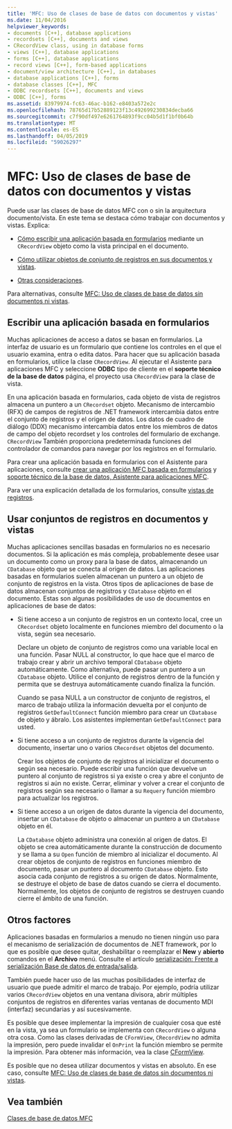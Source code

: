 ```yaml
---
title: 'MFC: Uso de clases de base de datos con documentos y vistas'
ms.date: 11/04/2016
helpviewer_keywords:
- documents [C++], database applications
- recordsets [C++], documents and views
- CRecordView class, using in database forms
- views [C++], database applications
- forms [C++], database applications
- record views [C++], form-based applications
- document/view architecture [C++], in databases
- database applications [C++], forms
- database classes [C++], MFC
- ODBC recordsets [C++], documents and views
- ODBC [C++], forms
ms.assetid: 83979974-fc63-46ac-b162-e8403a572e2c
ms.openlocfilehash: 78765d17b52889123f13c492699230834decba66
ms.sourcegitcommit: c7f90df497e6261764893f9cc04b5d1f1bf0b64b
ms.translationtype: MT
ms.contentlocale: es-ES
ms.lasthandoff: 04/05/2019
ms.locfileid: "59026297"
---
```

# <a name="mfc-using-database-classes-with-documents-and-views"></a>MFC: Uso de clases de base de datos con documentos y vistas

Puede usar las clases de base de datos MFC con o sin la arquitectura documento/vista. En este tema se destaca cómo trabajar con documentos y vistas. Explica:

- [Cómo escribir una aplicación basada en formularios](#_core_writing_a_form.2d.based_application) mediante un `CRecordView` objeto como la vista principal en el documento.

- [Cómo utilizar objetos de conjunto de registros en sus documentos y vistas](#_core_using_recordsets_in_documents_and_views).

- [Otras consideraciones](#_core_other_factors).

Para alternativas, consulte [MFC: Uso de clases de base de datos sin documentos ni vistas](../data/mfc-using-database-classes-without-documents-and-views.md).

##  <a name="_core_writing_a_form.2d.based_application"></a> Escribir una aplicación basada en formularios

Muchas aplicaciones de acceso a datos se basan en formularios. La interfaz de usuario es un formulario que contiene los controles en el que el usuario examina, entra o edita datos. Para hacer que su aplicación basada en formularios, utilice la clase `CRecordView`. Al ejecutar el Asistente para aplicaciones MFC y seleccione **ODBC** tipo de cliente en el **soporte técnico de la base de datos** página, el proyecto usa `CRecordView` para la clase de vista.

En una aplicación basada en formularios, cada objeto de vista de registros almacena un puntero a un `CRecordset` objeto. Mecanismo de intercambio (RFX) de campos de registros de .NET framework intercambia datos entre el conjunto de registros y el origen de datos. Los datos de cuadro de diálogo (DDX) mecanismo intercambia datos entre los miembros de datos de campo del objeto recordset y los controles del formulario de exchange. `CRecordView` También proporciona predeterminada funciones del controlador de comandos para navegar por los registros en el formulario.

Para crear una aplicación basada en formularios con el Asistente para aplicaciones, consulte [crear una aplicación MFC basada en formularios](../mfc/reference/creating-a-forms-based-mfc-application.md) y [soporte técnico de la base de datos, Asistente para aplicaciones MFC](../mfc/reference/database-support-mfc-application-wizard.md).

Para ver una explicación detallada de los formularios, consulte [vistas de registros](../data/record-views-mfc-data-access.md).

##  <a name="_core_using_recordsets_in_documents_and_views"></a> Usar conjuntos de registros en documentos y vistas

Muchas aplicaciones sencillas basadas en formularios no es necesario documentos. Si la aplicación es más compleja, probablemente desee usar un documento como un proxy para la base de datos, almacenando un `CDatabase` objeto que se conecta al origen de datos. Las aplicaciones basadas en formularios suelen almacenan un puntero a un objeto de conjunto de registros en la vista. Otros tipos de aplicaciones de base de datos almacenan conjuntos de registros y `CDatabase` objeto en el documento. Estas son algunas posibilidades de uso de documentos en aplicaciones de base de datos:

- Si tiene acceso a un conjunto de registros en un contexto local, cree un `CRecordset` objeto localmente en funciones miembro del documento o la vista, según sea necesario.

   Declare un objeto de conjunto de registros como una variable local en una función. Pasar NULL al constructor, lo que hace que el marco de trabajo crear y abrir un archivo temporal `CDatabase` objeto automáticamente. Como alternativa, puede pasar un puntero a un `CDatabase` objeto. Utilice el conjunto de registros dentro de la función y permita que se destruya automáticamente cuando finaliza la función.

   Cuando se pasa NULL a un constructor de conjunto de registros, el marco de trabajo utiliza la información devuelta por el conjunto de registros `GetDefaultConnect` función miembro para crear un `CDatabase` de objeto y ábralo. Los asistentes implementan `GetDefaultConnect` para usted.

- Si tiene acceso a un conjunto de registros durante la vigencia del documento, insertar uno o varios `CRecordset` objetos del documento.

   Crear los objetos de conjunto de registros al inicializar el documento o según sea necesario. Puede escribir una función que devuelve un puntero al conjunto de registros si ya existe o crea y abre el conjunto de registros si aún no existe. Cerrar, eliminar y volver a crear el conjunto de registros según sea necesario o llamar a su `Requery` función miembro para actualizar los registros.

- Si tiene acceso a un origen de datos durante la vigencia del documento, insertar un `CDatabase` de objeto o almacenar un puntero a un `CDatabase` objeto en él.

   La `CDatabase` objeto administra una conexión al origen de datos. El objeto se crea automáticamente durante la construcción de documento y se llama a su `Open` función de miembro al inicializar el documento. Al crear objetos de conjunto de registros en funciones miembro de documento, pasar un puntero al documento `CDatabase` objeto. Esto asocia cada conjunto de registros a su origen de datos. Normalmente, se destruye el objeto de base de datos cuando se cierra el documento. Normalmente, los objetos de conjunto de registros se destruyen cuando cierre el ámbito de una función.

##  <a name="_core_other_factors"></a> Otros factores

Aplicaciones basadas en formularios a menudo no tienen ningún uso para el mecanismo de serialización de documentos de .NET framework, por lo que es posible que desee quitar, deshabilitar o reemplazar el **New** y **abierto** comandos en el **Archivo** menú. Consulte el artículo [serialización: Frente a serialización Base de datos de entrada/salida](../mfc/serialization-serialization-vs-database-input-output.md).

También puede hacer uso de las muchas posibilidades de interfaz de usuario que puede admitir el marco de trabajo. Por ejemplo, podría utilizar varios `CRecordView` objetos en una ventana divisora, abrir múltiples conjuntos de registros en diferentes varias ventanas de documento MDI (interfaz) secundarias y así sucesivamente.

Es posible que desee implementar la impresión de cualquier cosa que esté en la vista, ya sea un formulario se implementa con `CRecordView` o alguna otra cosa. Como las clases derivadas de `CFormView`, `CRecordView` no admita la impresión, pero puede invalidar el `OnPrint` la función miembro se permite la impresión. Para obtener más información, vea la clase [CFormView](../mfc/reference/cformview-class.md).

Es posible que no desea utilizar documentos y vistas en absoluto. En ese caso, consulte [MFC: Uso de clases de base de datos sin documentos ni vistas](../data/mfc-using-database-classes-without-documents-and-views.md).

## <a name="see-also"></a>Vea también

[Clases de base de datos MFC](../data/mfc-database-classes-odbc-and-dao.md)